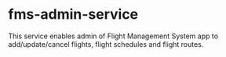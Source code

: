 # fms-admin-service
This service enables admin of Flight Management System app to add/update/cancel flights, flight schedules and flight routes.

